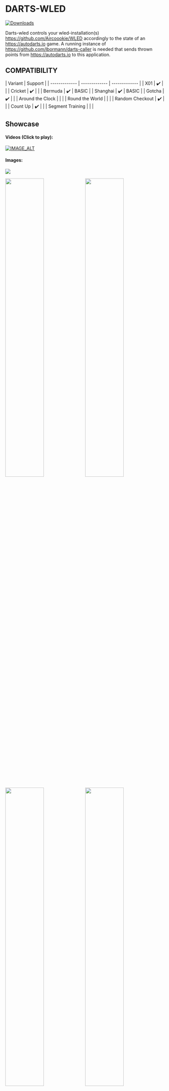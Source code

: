 # DARTS-WLED
[![Downloads](https://img.shields.io/github/downloads/lbormann/darts-wled/total.svg)](https://github.com/lbormann/darts-wled/releases/latest)

Darts-wled controls your wled-installation(s) https://github.com/Aircoookie/WLED accordingly to the state of an https://autodarts.io game. A running instance of https://github.com/lbormann/darts-caller is needed that sends thrown points from https://autodarts.io to this application.


## COMPATIBILITY

| Variant | Support |
| ------------- | ------------- | ------------- |
| X01 | :heavy_check_mark: | |
| Cricket | :heavy_check_mark: | |
| Bermuda | :heavy_check_mark: | BASIC |
| Shanghai | :heavy_check_mark: | BASIC |
| Gotcha | :heavy_check_mark: | |
| Around the Clock |  | |
| Round the World |  | |
| Random Checkout | :heavy_check_mark: | |
| Count Up | :heavy_check_mark: | |
| Segment Training | | |

## Showcase

#### Videos (Click to play):
[![IMAGE_ALT](https://img.youtube.com/vi/fDXomw55vhI/hqdefault.jpg)](https://youtu.be/fDXomw55vhI)

#### Images:
<img src="https://github.com/lbormann/darts-wled/blob/main/showcase/1.jpg?raw=true">
<p float="left">
<img src="https://github.com/lbormann/darts-wled/blob/main/showcase/2.jpg?raw=true" width="49%">
<img src="https://github.com/lbormann/darts-wled/blob/main/showcase/3.jpg?raw=true" width="49%">
<img src="https://github.com/lbormann/darts-wled/blob/main/showcase/4.jpg?raw=true" width="49%">
<img src="https://github.com/lbormann/darts-wled/blob/main/showcase/5.jpg?raw=true" width="49%">
<img src="https://github.com/lbormann/darts-wled/blob/main/showcase/6.jpg?raw=true" width="49%">
<img src="https://github.com/lbormann/darts-wled/blob/main/showcase/7.jpg?raw=true" width="49%">
<img src="https://github.com/lbormann/darts-wled/blob/main/showcase/8.jpg?raw=true" width="49%">
<img src="https://github.com/lbormann/darts-wled/blob/main/showcase/9.jpg?raw=true" width="49%">
<img src="https://github.com/lbormann/darts-wled/blob/main/showcase/10.jpg?raw=true" width="49%">
</p>

## Best working and looking LED-Location

To find the best possible light-impression without causing problem to dart-recognition algorithmn, I tried different led-stripe positions: 
1. As main lighting (in a plasma lighting ring): It`s way too dark - ugly as my surround is black (It should be definitely better with a white one).
2. Around the plasma lighting ring (outside): Not really a light-effect at all, as light has nothing to shine at.
3. Around my surround: Works best and looks nice! But you need a bright background/wall.

I`ve tested 1.) with a white surround. It looks OK, but the recognition algorithmn can NOT handle this: When a led-effect is played it does not recognize pulling.. after pressing next to end the turn, the recognition stops completely and you need to restart your board.. To avoid this you can stop the board right after darts are thrown, play an effect and start the board again right after the effect ended. (Use a combination of arguments 'DU' and 'BSS' to accomplish this).

Moreover as a general impression: If the leds are too far away from wall the effect is not good. More far away = more bad - just ez like that.
In my experience the primary factor causing false-positive recognitions is an excessive high led-brightness; you should limit your leds to a certain power draw (ex. 2000 mA).

Here is my currrent Hardware-Setup (You can google prices yourself):
* Controller: 1x AZDelivery ESP32 D1 Mini
* Led-stripe: 1x BTF-Lighting SK6812 RGBNW 60leds/m - ~ 4.6m used (2m for the surround)
* Power adapter: 1x Mean Well LPV-100-5 60W 5V DC
* Cosmetic: 1x fowong 2m Selbstklebend Dichtungsband 12mm(B) x 12mm(D) x 4m(L) Schaumstoffband (to prevent visible leds)
* Connector: 4x Wago 221-612 Verbindungsklemme 2 Leiter mit Betätigungshebel 0,5-6 qmm (to easily connect cables)
* Connector: 2x 3 Pin LED Anschluss 10 mm Lötfreier LED Licht Anschluss (to easily connect led-stripe segments)



## INSTALL INSTRUCTION

### Desktop-OS: 

- If you're running a desktop-driven OS it's recommended to use [darts-hub](https://github.com/lbormann/darts-hub) as it takes care of starting, updating, configurating and managing multiple apps.


### Headless-OS:

- Download the appropriate executable in the release section.


### By Source: 

#### Setup python3

- Download and install python 3.x.x for your specific os.
- Download and install pip.


#### Get the project

    git clone https://github.com/lbormann/darts-wled.git

Go to download-directory and type:

    pip3 install -r requirements.txt



## RUN IT

### Prerequisite

* You need to have a running caller - https://github.com/lbormann/darts-caller - (latest version)
* You need to have a running WLED-Installation (0.11.0 at minimum required)

### Run by executable

#### Example: Windows 

Create a shortcut of the executable; right click on the shortcut -> select properties -> add arguments in the target input at the end of the text field.

Example: C:\Downloads\darts-wled.exe -WEPS "your-first-wled-ip" "your-second-wled-ip"

Save changes.
Click on the shortcut to start the application.


### Run by source

#### Example: Linux

    python3 darts-wled.py -WEPS "your-wled-ip"



### Arguments

- -CON / --connection [OPTIONAL] [Default: "127.0.0.1:8079"] 
- -WEPS / --wled_endpoints [REQUIRED] [MULTIPLE ENTRIES POSSIBLE] 
- -DU / --effect_duration [OPTIONAL] [Default: 0]
- -BSS / --board_stop_start [OPTIONAL] [Default: 0.0]
- -BRI / --effect_brightness [OPTIONAL] [Default: 175] [Possible values: 1 .. 255] 
- -HFO / --high_finish_on [OPTIONAL] [Default: None] [Possible values: 2 .. 170] 
- -HF / --high_finish_effects [OPTIONAL] [MULTIPLE ENTRIES POSSIBLE] [Default: None] [Possible values: See below] 
- -IDE / --idle_effect [OPTIONAL] [Default: "solid|lightgoldenrodyellow"] [Possible values: See below] 
- -G / --game_won_effects [OPTIONAL] [MULTIPLE ENTRIES POSSIBLE] [Default: None] [Possible values: See below] 
- -M / --match_won_effects [OPTIONAL] [MULTIPLE ENTRIES POSSIBLE] [Default: None] [Possible values: See below] 
- -B / --busted_effects [OPTIONAL] [MULTIPLE ENTRIES POSSIBLE] [Default: None] [Possible values: See below] 
- -PJ / --player_joined_effects [OPTIONAL] [MULTIPLE ENTRIES POSSIBLE] [Default: None] [Possible values: See below] 
- -PL / --player_left_effects [OPTIONAL] [MULTIPLE ENTRIES POSSIBLE] [Default: None] [Possible values: See below] 
- -S{0-180} / --score_{0-180}_effects [OPTIONAL] [MULTIPLE ENTRIES POSSIBLE] [Default: None] [Possible values: See below] 
- -A{1-12} / --score_area_{1-12}_effects [OPTIONAL] [MULTIPLE ENTRIES POSSIBLE] [Default: None] [Possible values: See below]
- -BSW / --board_stop_after_win [OPTIONAL] [Default: 1]
- -BSE / --board_stop_effect [OPTIONAL] [Default: None] [Possible values: See below] 
- -TE / --takeout_effect [OPTIONAL] [Default: None] [Possible values: See below] 
- -CE / --calibration_effect [OPTIONAL] [Default: None] [Possible values: See below]
- -DS{1-20} / --dart_score_{1-20}_effects [OPTIONAL] [MULTIPLE ENTRIES POSSIBLE] [Default: None] [Possible values: See below] 
- -DSBULL / --dart_score_BULL_effects [OPTIONAL] [Default: None] [Possible values: See below]



*`-CON / --connection`*

Host address to data-feeder (darts-caller). By Default this is '127.0.0.1:8079' (means your local ip-address / usually you do NOT need to change this)
    
*`-WEPS / --wled_endpoints`*

IP to your WLED. You can define multiple entries. For example: '192.168.3.200' '192.168.3.201'. It is important to say that in case of multiple endpoints, the first one is treated as your primary endpoint which means
it will be used to check if is idle state is returned. Moreover if you drive multiple WLEDS make sure you disable WLEDs Sync function.

*`-DU / --effect_duration`*

Duration (in seconds), after a triggered effect/preset/playlist will return to idle-effect. By default this is '0' (infinity duration = return to idle happens when you pull your darts)

*`-BSS / --board_stop_start`*

The app stops your board after thrown darts. When duration (-DU) pasts wled returns to idle and starts the board: Value '0.0' means no "stop-start" at all; values greater '0.0' declare how long the start should be delayed. For instance a value '0.3' delays the board-start for one third of second after wled switched back to idle. You can play around with that. In my tests '0.4' was an appropriate value.

*`-BRI / --effect_brightness`*

Brightness for WLED-effects. You can choose a value between '1' and '255'. By default this is 175.

*`-HFO / --high_finish_on`*

Define what a highfinish means for you. Choose a score-value between '2' and '170'. This value is relevant for argument '-HF'. By default this is not set = no effects for 'Highfinishes'.

*`-HF / --high_finish_effects`*

Controls your wled(s) when a high-finish occurs.
Define one effect/preset/playlist or a list. If you define a list, the program will randomly choose at runtime. For examples see below!

*`-IDE / --idle_effect`*

Controls your wled(s) when dart-pulling occurs or a configurated duration pasts.
Define an effect/preset/playlist that gets triggered. For examples see below!

*`-G / --game_won_effects`*

Controls your wled(s) when a game won occurs.
Define one effect/preset/playlist or a list. If you define a list, the program will randomly choose at runtime. For examples see below!

*`-M / --match_won_effects`*

Controls your wled(s) when a match won occurs.
Define one effect/preset/playlist or a list. If you define a list, the program will randomly choose at runtime. For examples see below!

*`-B / --busted_effects`*

Controls your wled(s) when a bust occurs.
Define one effect/preset/playlist or a list. If you define a list, the program will randomly choose at runtime. For examples see below!

*`-PJ / --player_joined_effects`*

Controls your wled(s) when a player-join occurs.
Define one effect/preset/playlist or a list. If you define a list, the program will randomly choose at runtime. For examples see below!

*`-PL / --player_left_effects`*

Controls your wled(s) when a player-left occurs.
Define one effect/preset/playlist or a list. If you define a list, the program will randomly choose at runtime. For examples see below!

*`-S{0-180} / --score_{0-180}_effects`*

Controls your wled(s) when a specific score occurs. You can define every score-value between 0 and 180.
Define one effect/preset/playlist or a list. If you define a list, the program will randomly choose at runtime. For examples see below!

*`-A{1-12} / --score_area_{1-12}_effects`*

Besides the definition of single score-values you can define up to 12 score-areas.
Define one effect/preset/playlist or a list. If you define a list, the program will randomly choose at runtime. For examples see below!

*`-BSW / --board_stop_after_win`*
Controles board stop behaviour after win. When activated, the board will be stoped after winning Leg or match

*`-BSE / --board_stop_effect`*
Controls your wled(s) when a board stop occurs during the match.
Define one effect/preset/playlist or a list. If you define a list, the program will randomly choose at runtime. For examples see below!

*`-TOE / --takeout_effect`*
Controls your wled(s) when a takeout will be performed or is wrongly triggered.
Define one effect/preset/playlist or a list. If you define a list, the program will randomly choose at runtime. For examples see below!

*`-CE / --calibration_effect`*
Controls your wled(s) when calibration will be performed.
Define one effect/preset/playlist or a list. If you define a list, the program will randomly choose at runtime. For examples see below!

*`-OFF / --wled_off`*
Controls your wled(s) and turns it off when match has ended.
1/true will activate the feature

*`-DS{1-20} / --dart_score_{1-20}_effects`*
Controls your wled(s) when a specific score for single darts occurs. You can define every score-value between 1 and 20.
Define one effect/preset/playlist or a list. If you define a list, the program will randomly choose at runtime. For examples see below!
--call_single_dart must be set for the caller

*`-DSBULL / --dart_score_BULL_effects`*
Controls your wled(s) when Bull or single bull was thrown. You can define every score-value between 1 and 20.
Define one effect/preset/playlist or a list. If you define a list, the program will randomly choose at runtime. For examples see below!
--call_single_dart must be set for the caller



_ _ _ _ _ _ _ _ _ _


#### Examples: 


| Argument | [condition] | effect 1 | effect 2 | effect 3 | ... |
| --  | -- | -- | --  | -- | -- | 
|-B |  | solid\\|red1 | solid\\|blue2 | | | |
|-A1 | 0-15 | 1\\|s255\\|i255\\|green1\\|red2 | solid\\|red1 | breathe\\|yellow1\\|blue2\\|s170\\|i40 | | |
|-A2 | 16-60 | ps\\|3 | | | 

The first argument-definition shows the event 'Busted': Busting will result in playing one of the 2 defined effects: solid (red) and solid (blue).

The second argument-definition shows a 'score-area': recognized scores between 0 and 15 will result in playing one of the 3 effects: blink (ID: 1), breathe or solid. For every of those effects we defined different colors, speeds and intensities; only the effect-name/effect-ID is required; everything else is an option.

The third argument-definition shows a 'score-area': recognized scores between 16 and 60 result in playing preset (or playlist) 3.

* To set a preset or playlists, use the displayed ID in WLED! Moreover you can set a custom duration (Except -IDE)

    syntax: **"ps|{ID}|{seconds}"**

* To set an effect, use an wled-effect-name or the corresponding ID (https://github.com/Aircoookie/WLED/wiki/List-of-effects-and-palettes):

    syntax: **"{'effect-name' or 'effect-ID'}|{primary-color-name}|{secondary-color-name}|{tertiary-color-name}"**

* To set effect- speed, intensity, palette, duration (Except -IDE)

    syntax: **"{'effect-name' or 'effect-ID'}|s{1-255}|i{1-255}|p{palette-ID}|d{seconds}"**

* For color-name usage, validate that the color-name you want is available in the list!

    validate here: **https://github.com/lbormann/darts-wled/blob/main/colors.txt**

* To set an random effect, use 'x' or 'X' as effect-id

    syntax: **"x"**

* If don't understand have a look at the example file!

    learn at: **start.bat**




## Community-Profiles

| Argument | Tullaris#4778 | wusaaa#0578 | Sini#8190
| --  | -- | -- | -- |
| HF (Highfinish) | fire flicker | 4 87 26 29 93 42 64 | ps\\|1 ps\\|2 |
| IDE (Idle) | solid\\|lightgoldenrodyellow | solid\\|lightgoldenrodyellow | ps\\|10 |
| G (Game-won) | colorloop | 4 87 26 29 93 42 64 | ps\\|9 ps\\|11 |
| M (Match-won) | running\\|orange\\|red1 | 4 87 26 29 93 42 64 | ps\\|3 ps\\|4 |
| B (Busted) | fire 2012 | solid\\|red1 | ps\\|20 ps\\|21 |
| S0 (score 0) | breathe\\|orange\\|red1 | | ps\\|5 ps\\|6 |
| S3 (Score 3) | running | | |
| S26 (Score 26) | dynamic | | ps\\|7 ps\\|8 |
| S135 (Score 135) | | 78 9 | |
| S140 (Score 140) | | 81 | |
| S144 (Score 144) | | 78 9 | |
| S153 (Score 153) | | 78 9 | |
| S162 (Score 162) | | 78 9 | |
| S171 (Score 171) | | 78 9 | |
| S180 (Score 180) | rainbow | 78 9 | ps\\|12 ps\\|13 |
| A1 (Area 1) | 0-14 solid\\|deeppink1 | 0-30 solid\\|orange | 0-25 ps\\|14 ps\\|15 |
| A2 (Area 2) | 15-29 solid\\|blue | 31-60 solid\\|orange1 | 27-59 ps\\|16 ps\\|18 |
| A3 (Area 3) | 30-44 solid\\|deepskyblue1 | 61-90 solid\\|yellow1 | 60-99 ps\\|17 ps\\|19 |
| A4 (Area 4) | 45-59 solid\\|green | 91-120 solid\\|olivedrab4 | 100-179 ps\\|22 ps\\|23 |
| A5 (Area 5) | 60-74 solid\\|chartreuse1 | 121-150 solid\\|olivedrab1 | |
| A6 (Area 6) | 75-89 solid\\|brick | | |
| A7 (Area 7) | 90-104 solid\\|tomato1 | | |
| A8 (Area 8) | 105-119 solid\\|tan1 | | |
| A9 (Area 9) | 120-134 solid\\|yellow1 | | |
| A10 (Area 10) | 135-149 solid\\|purple1 | | |
| A11 (Area 11) | 150-164 solid\\|orange | | |
| A12 (Area 12) | 165-180 solid\\|red1 | | |

Moreover you can find ready-to-go wled-presets in the community-folder; You can restore a preset-file in wled-ui.



## !!! IMPORTANT !!!

This application requires a running instance of darts-caller https://github.com/lbormann/darts-caller


## LAST WORDS

Make sure your wled(s) are working ;)
Thanks to Timo for awesome https://autodarts.io. It will be huge!

